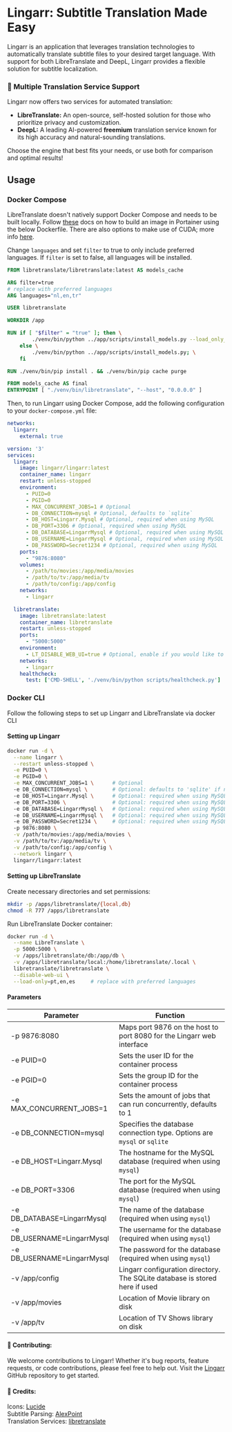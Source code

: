 ﻿# Lingarr: Subtitle Translation Made Easy

Lingarr is an application that leverages translation technologies to automatically translate subtitle files to your desired target language. 
With support for both LibreTranslate and DeepL, Lingarr provides a flexible solution for subtitle localization.

### 🌟 Multiple Translation Service Support
Lingarr now offers two services for automated translation:

- **LibreTranslate:** An open-source, self-hosted solution for those who prioritize privacy and customization.
- **DeepL:** A leading AI-powered **freemium** translation service known for its high accuracy and natural-sounding translations.

Choose the engine that best fits your needs, or use both for comparison and optimal results!

## Usage

### Docker Compose

LibreTranslate doesn't natively support Docker Compose and needs to be built locally. Follow [these](https://docs.portainer.io/user/docker/images/build) docs on how to build an image in Portainer using the below Dockerfile. There are also options to make use of CUDA; more info [here](https://github.com/LibreTranslate/LibreTranslate).

Change `languages` and set `filter` to true to only include preferred languages. If `filter` is set to false, all languages will be installed.

```dockerfile
FROM libretranslate/libretranslate:latest AS models_cache

ARG filter=true
# replace with preferred languages
ARG languages="nl,en,tr"

USER libretranslate

WORKDIR /app

RUN if [ "$filter" = "true" ]; then \
        ./venv/bin/python ../app/scripts/install_models.py --load_only_lang_codes "$languages"; \
    else \
        ./venv/bin/python ../app/scripts/install_models.py; \
    fi

RUN ./venv/bin/pip install . && ./venv/bin/pip cache purge

FROM models_cache AS final
ENTRYPOINT [ "./venv/bin/libretranslate", "--host", "0.0.0.0" ]
```

Then, to run Lingarr using Docker Compose, add the following configuration to your `docker-compose.yml` file:

```yaml
networks:
  lingarr:
    external: true

version: '3'
services:
  lingarr:
    image: lingarr/lingarr:latest
    container_name: lingarr
    restart: unless-stopped
    environment:
      - PUID=0
      - PGID=0
      - MAX_CONCURRENT_JOBS=1 # Optional
      - DB_CONNECTION=mysql # Optional, defaults to `sqlite`
      - DB_HOST=Lingarr.Mysql # Optional, required when using MySQL
      - DB_PORT=3306 # Optional, required when using MySQL
      - DB_DATABASE=LingarrMysql # Optional, required when using MySQL
      - DB_USERNAME=LingarrMysql # Optional, required when using MySQL
      - DB_PASSWORD=Secret1234 # Optional, required when using MySQL
    ports:
      - "9876:8080"
    volumes:
      - /path/to/movies:/app/media/movies
      - /path/to/tv:/app/media/tv
      - /path/to/config:/app/config
    networks:
      - lingarr

  libretranslate:
    image: libretranslate:latest
    container_name: libretranslate
    restart: unless-stopped
    ports:
      - "5000:5000"
    environment:
      - LT_DISABLE_WEB_UI=true # Optional, enable if you would like to make use of the LibreTranslate web interface 
    networks:
      - lingarr
    healthcheck:
      test: ['CMD-SHELL', './venv/bin/python scripts/healthcheck.py']
```

### Docker CLI

Follow the following steps to set up Lingarr and LibreTranslate via docker CLI

#### Setting up Lingarr
```bash
docker run -d \
  --name lingarr \
  --restart unless-stopped \
  -e PUID=0 \
  -e PGID=0 \
  -e MAX_CONCURRENT_JOBS=1 \      # Optional
  -e DB_CONNECTION=mysql \        # Optional: defaults to 'sqlite' if not specified
  -e DB_HOST=Lingarr.Mysql \      # Optional: required when using MySQL
  -e DB_PORT=3306 \               # Optional: required when using MySQL
  -e DB_DATABASE=LingarrMysql \   # Optional: required when using MySQL
  -e DB_USERNAME=LingarrMysql \   # Optional: required when using MySQL
  -e DB_PASSWORD=Secret1234 \     # Optional: required when using MySQL
  -p 9876:8080 \
  -v /path/to/movies:/app/media/movies \
  -v /path/to/tv:/app/media/tv \
  -v /path/to/config:/app/config \
  --network lingarr \
  lingarr/lingarr:latest
```

#### Setting up LibreTranslate
Create necessary directories and set permissions:
```bash
mkdir -p /apps/libretranslate/{local,db}
chmod -R 777 /apps/libretranslate
```
Run LibreTranslate Docker container:
```bash
docker run -d \
  --name LibreTranslate \
  -p 5000:5000 \
  -v /apps/libretranslate/db:/app/db \
  -v /apps/libretranslate/local:/home/libretranslate/.local \
  libretranslate/libretranslate \
  --disable-web-ui \
  --load-only=pt,en,es     # replace with preferred languages
```

#### Parameters
| Parameter                   | Function                                                                    |
|-----------------------------|-----------------------------------------------------------------------------|
| -p 9876:8080                | Maps port 9876 on the host to port 8080 for the Lingarr web interface       |
| -e PUID=0                   | Sets the user ID for the container process                                  |
| -e PGID=0                   | Sets the group ID for the container process                                 |
| -e MAX_CONCURRENT_JOBS=1    | Sets the amount of jobs that can run concurrently, defaults to 1            |
| -e DB_CONNECTION=mysql      | Specifies the database connection type. Options are `mysql` or `sqlite`     |
| -e DB_HOST=Lingarr.Mysql    | The hostname for the MySQL database (required when using `mysql`)           |
| -e DB_PORT=3306             | The port for the MySQL database (required when using `mysql`)               |
| -e DB_DATABASE=LingarrMysql | The name of the database (required when using `mysql`)                      |
| -e DB_USERNAME=LingarrMysql | The username for the database (required when using `mysql`)                 |
| -e DB_USERNAME=LingarrMysql | The password for the database (required when using `mysql`)                 |
| -v /app/config              | Lingarr configuration directory. The SQLite database is stored here if used |
| -v /app/movies              | Location of Movie library on disk                                           |
| -v /app/tv                  | Location of TV Shows library on disk                                        |

#### 🤝 Contributing:
We welcome contributions to Lingarr! Whether it's bug reports, 
feature requests, or code contributions, please feel free to help out. Visit the [Lingarr](https://github.com/lingarr-translate/lingarr) GitHub repository to get started.

#### 🙏 Credits:
Icons: [Lucide](https://lucide.dev/icons)  
Subtitle Parsing: [AlexPoint](https://github.com/AlexPoint/SubtitlesParser)  
Translation Services: [libretranslate](https://libretranslate.com)
